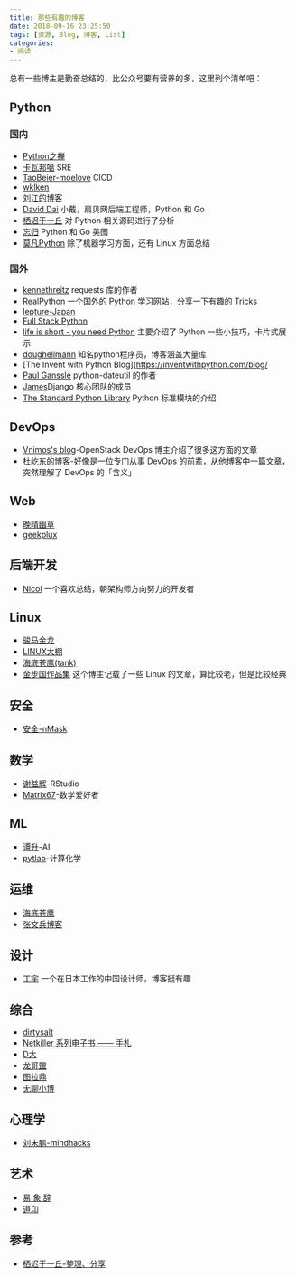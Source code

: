```yaml
---
title: 那些有趣的博客
date: 2018-09-16 23:25:50
tags: [资源, Blog, 博客, List]
categories:
- 阅读
---
```


总有一些博主是勤奋总结的，比公众号要有营养的多，这里列个清单吧：

<!-- more -->

## Python

### 国内

- [Python之禅](https://foofish.net/)
- [卡瓦邦噶](https://www.kawabangga.com/) SRE
- [TaoBeier-moelove](http://moelove.info/) CICD
- [wklken](http://www.wklken.me/)
- [刘江的博客](http://www.liujiangblog.com/blog/)
- [David Dai](https://blog.stdioa.com/) 小戴，扇贝网后端工程师，Python 和 Go
- [栖迟于一丘](https://www.hongweipeng.com/) 对 Python 相关源码进行了分析
- [忘归](http://jalan.space/) Python 和 Go 美图
- [莫凡Python](https://morvanzhou.github.io/) 除了机器学习方面，还有 Linux 方面总结

### 国外

- [kennethreitz](https://www.kennethreitz.org/) requests 库的作者
- [RealPython](https://realpython.com/) 一个国外的 Python 学习网站，分享一下有趣的 Tricks
- [lepture-Japan](https://lepture.com/)
- [Full Stack Python](https://www.fullstackpython.com/blog.html)
- [life is short - you need Python](http://love-python.blogspot.com/) 主要介绍了 Python 一些小技巧，卡片式展示
- [doughellmann](https://doughellmann.com/blog/) 知名python程序员，博客涵盖大量库
- [The Invent with Python Blog](https://inventwithpython.com/blog/
- [Paul Ganssle](https://blog.ganssle.io/) python-dateutil 的作者
- [James](https://www.b-list.org/weblog/)Django 核心团队的成员
- [The Standard Python Library](http://effbot.org/librarybook/) Python 标准模块的介绍

## DevOps

- [Vnimos's blog](https://vnimos.cn/)-OpenStack DevOps 博主介绍了很多这方面的文章
- [杜屹东的博客](https://www.duyidong.com/)-好像是一位专门从事 DevOps 的前辈，从他博客中一篇文章，突然理解了 DevOps 的「含义」

## Web

- [晚晴幽草](http://jeffjade.com/)
- [geekplux](https://geekplux.com/atom.xml)

## 后端开发

- [Nicol](http://taozj.net/) 一个喜欢总结，朝架构师方向努力的开发者

## Linux

- [骏马金龙](http://www.cnblogs.com/f-ck-need-u/p/7048359.html)
- [LINUX大棚](http://roclinux.cn/)
- [海底苍鹰(tank)](http://blog.51yip.com/)
- [金步国作品集](http://www.jinbuguo.com/) 这个博主记载了一些 Linux 的文章，算比较老，但是比较经典

## 安全

- [安全-nMask](http://tengzhangchao.github.io)

## 数学

- [谢益辉](https://yihui.name/)-RStudio
- [Matrix67](https://www.matrix67.com/blog/)-数学爱好者

## ML

- [谭升](https://www.face2ai.com/)-AI
- [pytlab](http://pytlab.org/)-计算化学

## 运维

- [海底苍鹰](http://blog.51yip.com/)
- [张文兵博客](https://zhangwenbing.com/)

## 设计

- [丁宇](https://dingyu.me/blog/) 一个在日本工作的中国设计师，博客挺有趣

## 综合

- [dirtysalt](https://dirtysalt.github.io/blog.html)
- [Netkiller 系列电子书 —— 手札](http://www.netkiller.cn/)
- [D大](https://88250.b3log.org/)
- [龙哥盟](http://flygon.net/)
- [图拉鼎](https://imtx.me/)
- [无聊小博](http://www.wuliaole.com/)

## 心理学

- [刘未鹏-mindhacks](http://mindhacks.cn/)

## 艺术

- [易 象 辞](https://reuixiy.github.io)
- [道卬](https://www.daoon.com/)

## 参考

- [栖迟于一丘-整理、分享](https://www.hongweipeng.com/index.php/share.html)